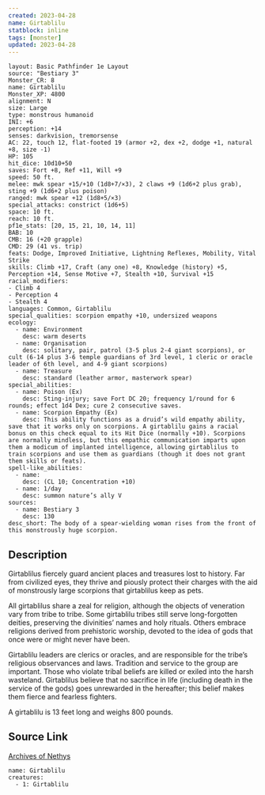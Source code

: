 ```yaml
---
created: 2023-04-28
name: Girtablilu
statblock: inline
tags: [monster]
updated: 2023-04-28
---
```

```statblock
layout: Basic Pathfinder 1e Layout
source: "Bestiary 3"
Monster_CR: 8
name: Girtablilu
Monster_XP: 4800
alignment: N
size: Large
type: monstrous humanoid
INI: +6
perception: +14
senses: darkvision, tremorsense
AC: 22, touch 12, flat-footed 19 (armor +2, dex +2, dodge +1, natural +8, size -1)
HP: 105
hit_dice: 10d10+50
saves: Fort +8, Ref +11, Will +9
speed: 50 ft.
melee: mwk spear +15/+10 (1d8+7/×3), 2 claws +9 (1d6+2 plus grab), sting +9 (1d6+2 plus poison)
ranged: mwk spear +12 (1d8+5/×3)
special_attacks: constrict (1d6+5)
space: 10 ft.
reach: 10 ft.
pf1e_stats: [20, 15, 21, 10, 14, 11]
BAB: 10
CMB: 16 (+20 grapple)
CMD: 29 (41 vs. trip)
feats: Dodge, Improved Initiative, Lightning Reflexes, Mobility, Vital Strike
skills: Climb +17, Craft (any one) +8, Knowledge (history) +5, Perception +14, Sense Motive +7, Stealth +10, Survival +15
racial_modifiers:
- Climb 4
- Perception 4
- Stealth 4
languages: Common, Girtablilu
special_qualities: scorpion empathy +10, undersized weapons
ecology:
  - name: Environment
    desc: warm deserts
  - name: Organisation
    desc: solitary, pair, patrol (3-5 plus 2-4 giant scorpions), or cult (6-14 plus 3-6 temple guardians of 3rd level, 1 cleric or oracle leader of 6th level, and 4-9 giant scorpions)
  - name: Treasure
    desc: standard (leather armor, masterwork spear)
special_abilities:
  - name: Poison (Ex)
    desc: Sting-injury; save Fort DC 20; frequency 1/round for 6 rounds; effect 1d4 Dex; cure 2 consecutive saves.
  - name: Scorpion Empathy (Ex)
    desc: This ability functions as a druid’s wild empathy ability, save that it works only on scorpions. A girtablilu gains a racial bonus on this check equal to its Hit Dice (normally +10). Scorpions are normally mindless, but this empathic communication imparts upon them a modicum of implanted intelligence, allowing girtablilus to train scorpions and use them as guardians (though it does not grant them skills or feats).
spell-like_abilities:
  - name:
    desc: (CL 10; Concentration +10)
  - name: 1/day
    desc: summon nature’s ally V
sources:
  - name: Bestiary 3
    desc: 130
desc_short: The body of a spear-wielding woman rises from the front of this monstrously huge scorpion.
```
## Description
Girtablilus fiercely guard ancient places and treasures lost to history. Far from civilized eyes, they thrive and piously protect their charges with the aid of monstrously large scorpions that girtablilus keep as pets.

All girtablilus share a zeal for religion, although the objects of veneration vary from tribe to tribe. Some girtablilu tribes still serve long-forgotten deities, preserving the divinities’ names and holy rituals. Others embrace religions derived from prehistoric worship, devoted to the idea of gods that once were or might never have been.

Girtablilu leaders are clerics or oracles, and are responsible for the tribe’s religious observances and laws. Tradition and service to the group are important. Those who violate tribal beliefs are killed or exiled into the harsh wasteland. Girtablilus believe that no sacrifice in life (including death in the service of the gods) goes unrewarded in the hereafter; this belief makes them fierce and fearless fighters.

A girtablilu is 13 feet long and weighs 800 pounds.
## Source Link
[Archives of Nethys](https://aonprd.com/MonsterDisplay.aspx?ItemName=Girtablilu)
```encounter-table
name: Girtablilu
creatures:
  - 1: Girtablilu
```
